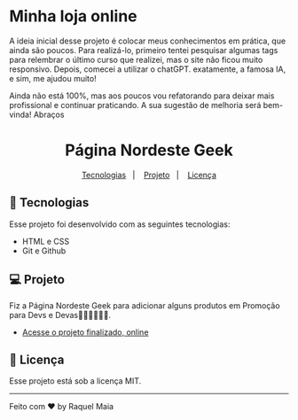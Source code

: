 # Minha loja online

<p align="left">  A ideia  inicial desse projeto é colocar meus conhecimentos em prática, que ainda são poucos. Para realizá-lo, primeiro tentei pesquisar algumas tags para relembrar o último curso que realizei, mas o site não ficou muito responsivo. Depois, comecei a utilizar o chatGPT. exatamente, a famosa IA, e sim, me ajudou muito! </p>

<p> Ainda não está 100%, mas aos poucos vou refatorando para deixar mais profissional e continuar praticando. A sua sugestão de melhoria será bem-vinda! Abraços


<h1 align="center"> Página Nordeste Geek</h1>

<p align="center">
  <a href="#-tecnologias">Tecnologias</a>&nbsp;&nbsp;&nbsp;|&nbsp;&nbsp;&nbsp;
  <a href="#-projeto">Projeto</a>&nbsp;&nbsp;&nbsp;|&nbsp;&nbsp;&nbsp;
  <a href="#memo-licença">Licença</a>
</p>

## 🚀 Tecnologias

Esse projeto foi desenvolvido com as seguintes tecnologias:

- HTML e CSS
- Git e Github
## 💻 Projeto

Fiz a  Página Nordeste Geek para adicionar alguns produtos em Promoção para Devs e Devas👩🏽‍💻👨🏽‍💻.

- [Acesse o projeto finalizado, online](https://raquel-maia.github.io/nordeste-geek/)

## :memo: Licença

Esse projeto está sob a licença MIT.

---

Feito com ♥ by Raquel Maia
